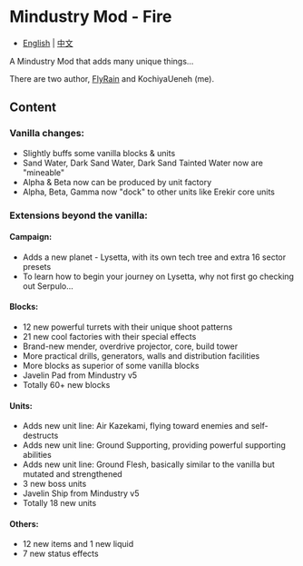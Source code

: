 # Mindustry Mod - Fire
- [English](README.md) | [中文](README_zh.md)

A Mindustry Mod that adds many unique things...

There are two author, [FlyRain](https://github.com/nuiFghY) and KochiyaUeneh (me).

## Content

### Vanilla changes:

- Slightly buffs some vanilla blocks & units
- Sand Water, Dark Sand Water, Dark Sand Tainted Water now are "mineable"
- Alpha & Beta now can be produced by unit factory
- Alpha, Beta, Gamma now "dock" to other units like Erekir core units

### Extensions beyond the vanilla:

#### Campaign:

- Adds a new planet - Lysetta, with its own tech tree and extra 16 sector presets
- To learn how to begin your journey on Lysetta, why not first go checking out Serpulo...

#### Blocks:

- 12 new powerful turrets with their unique shoot patterns
- 21 new cool factories with their special effects
- Brand-new mender, overdrive projector, core, build tower
- More practical drills, generators, walls and distribution facilities
- More blocks as superior of some vanilla blocks
- Javelin Pad from Mindustry v5
- Totally 60+ new blocks

#### Units:

- Adds new unit line: Air Kazekami, flying toward enemies and self-destructs
- Adds new unit line: Ground Supporting, providing powerful supporting abilities
- Adds new unit line: Ground Flesh, basically similar to the vanilla but mutated and strengthened
- 3 new boss units
- Javelin Ship from Mindustry v5
- Totally 18 new units

#### Others:

- 12 new items and 1 new liquid
- 7 new status effects
